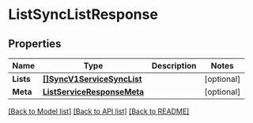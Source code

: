 # ListSyncListResponse

## Properties
Name | Type | Description | Notes
------------ | ------------- | ------------- | -------------
**Lists** | [**[]SyncV1ServiceSyncList**](sync.v1.service.sync_list.md) |  |[optional] 
**Meta** | [**ListServiceResponseMeta**](ListServiceResponse_meta.md) |  |[optional] 

[[Back to Model list]](../README.md#documentation-for-models) [[Back to API list]](../README.md#documentation-for-api-endpoints) [[Back to README]](../README.md)


